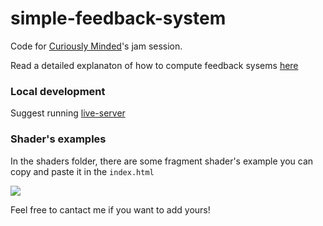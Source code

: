 # simple-feedback-system

Code for [Curiously Minded](https://www.curiouslyminded.xyz/)'s jam session.

Read a detailed explanaton of how to compute feedback sysems [here](https://solquemal.com/seeds/feedback-systems)

### Local development
Suggest running [live-server](https://github.com/tapio/live-server)

### Shader's examples
In the shaders folder, there are some fragment shader's example you can copy and paste it in the `index.html`

![](/heart.gif)

Feel free to cantact me if you want to add yours!

